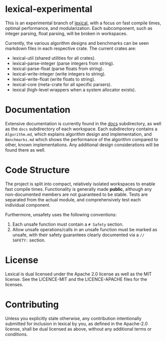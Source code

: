 lexical-experimental
====================

This is an experimental branch of [lexical](https://github.com/Alexhuszagh/rust-lexical), with a focus on fast compile times, optimal performance, and modularization. Each subcomponent, such as integer parsing, float parsing, will be broken in workspaces.

Currently, the various algorithm designs and benchmarks can be seen markdown files in each respective crate. The current crates are:

- lexical-util (shared utilities for all crates).
- lexical-parse-integer (parse integers from string).
- lexical-parse-float (parse floats from string).
- lexical-write-integer (write integers to string).
- lexical-write-float (write floats to string).
- lexical-core (meta-crate for all specific parsers).
- lexical (high-level wrappers when a system allocator exists).

# Documentation

Extensive documentation is currently found in the [docs](/docs) subdirectory, as well as the `docs` subdirectory of each workspace. Each subdirectory contains a `Algorithm.md`, which explains algorithm design and implementation, and `Benchmarks.md` which shows the performance of the algorithm compared to other, known implementations. Any additional design considerations will be found there as well.

# Code Structure

The project is split into compact, relatively isolated workspaces to enable fast compile times. Functionality is generally made **public**, although any non-documented members are not guaranteed to be stable. Tests are separated from the actual module, and comprehensively test each individual component.

Furthermore, unsafety uses the following conventions:

1. Each unsafe function must contain a `# Safety` section.
2. Allow unsafe operations/calls in an unsafe function must be marked as unsafe, with their safety guarantees clearly documented via a `// SAFETY:` section.

# License

Lexical is dual licensed under the Apache 2.0 license as well as the MIT license. See the LICENCE-MIT and the LICENCE-APACHE files for the licenses.

# Contributing

Unless you explicitly state otherwise, any contribution intentionally submitted for inclusion in lexical by you, as defined in the Apache-2.0 license, shall be dual licensed as above, without any additional terms or conditions.

